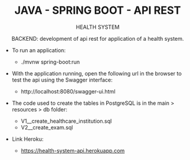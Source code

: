 <h1 align="center">JAVA - SPRING BOOT - API REST</h1>
<p align="center">
 HEALTH SYSTEM
</p>


<p align="center">
BACKEND: development of api rest for application of a health system.
</p>


- To run an application:

  - ./mvnw spring-boot:run

- With the application running, open the following url in the browser to test the api using the Swagger interface:
  - http://localhost:8080/swagger-ui.html
  
- The code used to create the tables in PostgreSQL is in the main > resources > db folder:
  - V1__create_healthcare_institution.sql
  - V2__create_exam.sql
  
- Link Heroku:
   - https://health-system-api.herokuapp.com

